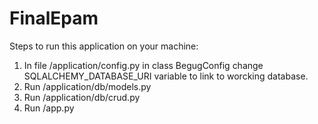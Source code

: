 # FinalEpam

Steps to run this application on your machine:
1. In file /application/config.py in class BegugConfig change SQLALCHEMY_DATABASE_URI variable to link to worcking database.
2. Run /application/db/models.py
3. Run /application/db/crud.py
4. Run /app.py
